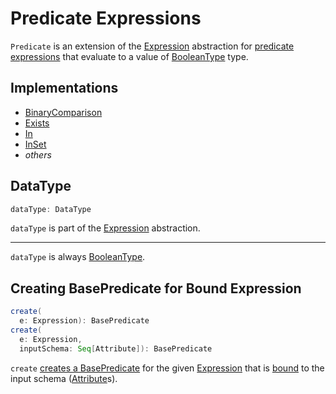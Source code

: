 # Predicate Expressions

`Predicate` is an extension of the [Expression](Expression.md) abstraction for [predicate expressions](#implementations) that evaluate to a value of [BooleanType](#dataType) type.

## Implementations

* [BinaryComparison](BinaryComparison.md)
* [Exists](Exists.md)
* [In](In.md)
* [InSet](InSet.md)
* _others_

## <span id="dataType"> DataType

```scala
dataType: DataType
```

`dataType` is part of the [Expression](Expression.md#dataType) abstraction.

---

`dataType` is always [BooleanType](../types/DataType.md#BooleanType).

## <span id="create"> Creating BasePredicate for Bound Expression

```scala
create(
  e: Expression): BasePredicate
create(
  e: Expression,
  inputSchema: Seq[Attribute]): BasePredicate
```

`create` [creates a BasePredicate](#createObject) for the given [Expression](Expression.md) that is [bound](#bindReference) to the input schema ([Attribute](Attribute.md)s).
